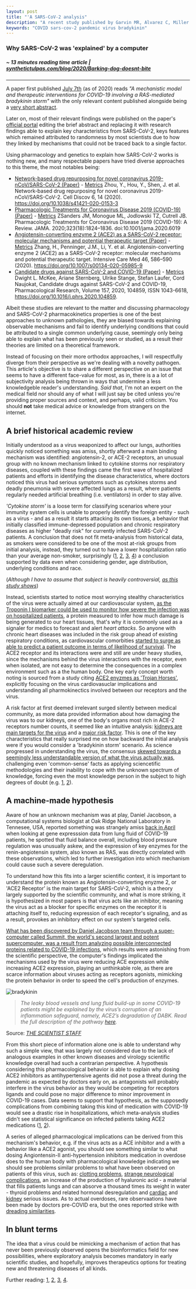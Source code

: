 ```yaml
---
layout: post
title: "'A SARS-CoV-2 analysis"
description: "A recent study published by Garvin MR, Alvarez C, Miller JI, et al. highlights why we were not able to identify COVID-19 main characteristics"
keywords: "COVID sars-cov-2 pandemic virus bradykinin"
---
```


### Why SARS-CoV-2 was 'explained' by a computer


##### ~ 13 minutes reading time article | [synthetictulpas.com/blog/2020/Barking-dog-doesnt-bite](https://verifiedgruber.github.io/blog//2020/Barking-dog-doesnt-bite/)

-----------------------

A paper first published
[July 7th](https://web.archive.org/web/*/https://elifesciences.org/articles/59177)
(as of 2020) reads *"A mechanistic model and therapeutic interventions for
COVID-19 involving a RAS-mediated bradykinin storm"* with the only relevant
content published alongside being a
[very short abstract](https://web.archive.org/web/20200709051108/https://elifesciences.org/articles/59177).

Later on, most of their relevant findings were published on the paper's [official portal](https://elifesciences.org/articles/59177) editing the brief abstract and replacing it with research findings able to explain key characteristics from SARS-CoV-2, keys features which remained attributed to randomness by most scientists due to how they linked by mechanisms that could not be traced back to a single factor.

Using pharmacology and genetics to explain how SARS-CoV-2 works is nothing new, and many respectable papers have tried diverse approaches to this theme, the most notables being:

- [Network-based drug repurposing for novel coronavirus 2019-nCoV/SARS-CoV-2 (Paper)](https://www.nature.com/articles/s41421-020-0153-3) - [Metrics](https://plu.mx/plum/a/?doi=10.1038/s41421-020-0153-3)  Zhou, Y., Hou, Y., Shen, J. et al. Network-based drug repurposing for novel coronavirus 2019-nCoV/SARS-CoV-2. Cell Discov 6, 14 (2020). https://doi.org/10.1038/s41421-020-0153-3 
- [Pharmacologic Treatments for Coronavirus Disease 2019 (COVID-19)
(Paper)](https://www.nature.com/articles/s41421-020-0153-3) - [Metrics](https://plu.mx/plum/a/?doi=10.1001/jama.2020.6019) ZSanders JM, Monogue ML, Jodlowski TZ, Cutrell JB. Pharmacologic Treatments for Coronavirus Disease 2019 (COVID-19): A Review. JAMA. 2020;323(18):1824–1836. doi:10.1001/jama.2020.6019 
- [Angiotensin-converting enzyme 2 (ACE2) as a SARS-CoV-2 receptor: molecular mechanisms and potential therapeutic target
(Paper)](https://link.springer.com/article/10.1007/s00134-020-05985-9?fbclid=IwAR05sZuejQgHy6X0PCK2bPBMYaTm3jtnMltRNjaGRnwh-FVtz-QLNcQowfk) - [Metrics](https://plu.mx/plum/a/?doi=10.1007/s00134-020-05985-9) Zhang, H., Penninger, J.M., Li, Y. et al. Angiotensin-converting enzyme 2 (ACE2) as a SARS-CoV-2 receptor: molecular mechanisms and potential therapeutic target. Intensive Care Med 46, 586–590 (2020). https://doi.org/10.1007/s00134-020-05985-9 
- [Candidate drugs against SARS-CoV-2 and COVID-19
(Paper)](https://www.sciencedirect.com/science/article/pii/S1043661820311671) - [Metrics](https://plu.mx/plum/a/?doi=10.1001/jama.2020.6019) Dwight L. McKee, Ariane Sternberg, Ulrike Stange, Stefan Laufer, Cord Naujokat, Candidate drugs against SARS-CoV-2 and COVID-19, Pharmacological Research, Volume 157, 2020, 104859, ISSN 1043-6618, https://doi.org/10.1016/j.phrs.2020.104859.

 Albeit these studies are relevant to the matter and discussing pharmacology and SARS-CoV-2 pharmacokinetics properties is one of the best approaches to unknown pathologies, they are biased towards explaining observable mechanisms and fail to identify underlying conditions that could be attributed to a single common underlying cause, seemingly only being able to explain what has been previously seen or studied, as a result their theories are limited on a theoretical framework.

 Instead of focusing on their more orthodox approaches, I will respectfully diverge from their perspective as we're dealing with a novelty pathogen. This article's objective is to share a different perspective on an issue that seems to have a different face-value for most, as in, there is a a lot of subjectivity analysis being thrown in ways that undermine a less knowledgeble reader's understanding. *Said that*, I'm not an expert on the medical field nor should any of what I will just say be cited unless you're providing proper sources and context, and perhaps, valid criticism. You should **not** take medical advice or knowledge from strangers on the internet.

## A brief historical academic review

Initially understood as a virus weaponized to affect our lungs, authorities quickly noticed something was amiss, shortly afterward a main binding mechanism was identified: angiotensin-2, or ACE-2 receptors, an unusual group with no known mechanism linked to cytokine storms nor respiratory diseases, coupled with these findings came the first wave of hospitalized patients and efforts in identifying the disease characteristics, where doctors noticed this virus
had serious symptoms such as cytokines storms and deadly pneumonia with severe affected lungs as a result, where patients regularly needed artificial breathing (i.e. ventilators) in order to stay alive. 

*'Cytokine storm'* is a loose term for classifying scenarios where your immunity system cells is unable to properly identify the foreign entity - such as a virus - and as a result it starts attacking its own tissues, 
a behavior that initially classified immune-depressed population and chronic respiratory diseases as higher "deadly risk" for currently infected SARS-CoV-2 patients. 
A conclusion that does not fit meta-analysis from historical data, as smokers were considered to be one of the most at-risk groups from initial analysis, instead, they turned out 
to have a lower hospitalization ratio than your average non-smoker, surprisingly ([1](https://journals.sagepub.com/doi/full/10.1177/2040622320935765), [2](https://pdfs.semanticscholar.org/f63f/700884faccb52a810d67a2624a511f36df4f.pdf), [3](https://www.ncbi.nlm.nih.gov/pmc/articles/PMC7236870/), [4](https://academic.oup.com/ntr/advance-article/doi/10.1093/ntr/ntaa188/5910167)) a conclusion supported by data even when considering gender, age distribution, underlying 
 conditions and race. 
 
 (*Although I have to assume that subject is heavily controversial, [as this study shows](https://onlinelibrary.wiley.com/doi/full/10.1002/jmv.26389)*)

Instead, scientists started to notice most worrying stealthy characteristics of the virus were actually aimed
at our cardiovascular system, [as the Troponin I biomarker could be used to monitor how severe the infection was on hospitalized
patients](https://www.nature.com/articles/s41569-020-0360-5?fbclid=IwAR3TjvxiEtYQqNkpsPuEuuef94Gp2m4a89YFxubY2pw2FtOxsSpxGZ18TmI), a protein
measured to infer how much damage is being generated to our heart tissues, that's why it is commonly used as a signaler for medics to forecast and alert *heart attacks*.
So anyone with chronic heart diseases was included in the risk group ahead of existing respiratory conditions, as cardiovascular comorbities [started to surge as able to predict
a patient outcome in terms of likelihood of survival](https://journals.physiology.org/doi/full/10.1152/ajpheart.00215.2020).
The ACE2 receptor and its interactions were and still are under heavy studies, since the mechanisms behind the virus interactions with the receptor, even when isolated, are not easy to determine the consequences in a complex environment such as a the human body. One key early concept worth noting is sourced from a study citing [ACE2 enyzmes as 'Trojan Horses'](https://journals.physiology.org/doi/full/10.1152/ajpheart.00215.2020), explicitly focusing on the virus cardiovasuclar implications and understanding all pharmokinectics involved between our receptors and the virus.

A risk factor at first deemed irrelevant surged silently between medical community, as more data provided information about how damaging the virus was to our kidneys, one of the body's
organs most rich in ACE-2 receptors number counts, it seemed like an intuitive analysis: [kidneys are main targets for the virus](https://www.medrxiv.org/content/medrxiv/early/2020/04/10/2020.03.04.20031120.full.pdf) and a [major risk factor](https://www.nejm.org/doi/full/10.1056/NEJMc2011400).
 This is one of the key characteristics that really surprised me on how backward the initial analysis were if you would consider a 'bradykinin storm' scenario. 
 As science progressed in understanding the virus, the consensus [skewed towards a seemingly less understandable version of what the virus actually was](https://www.scielo.br/scielo.php?script=sci_arttext&pid=S0066-782X2020000900149&lng=en&nrm=iso&tlng=en), challenging even 'common-sense' facts as applying sciencetific methodologies and their inability to cope with the unknown spectrum of knowledge, forcing even the most knowledge person in the subject to high degrees of doubt (e.g. [1](https://www.nytimes.com/2020/04/07/science/coronavirus-uncertainty-scientific-trust.html), [2](https://www.scientificamerican.com/article/living-with-scientific-uncertainty/)).

## A machine-made hypothesis

Aware of how an unknown mechanism was at play, Daniel Jacobson, a computational systems biologist at Oak Ridge National Laboratory in Tennesee, USA, reported something was strangely amiss [back in April](https://www.preprints.org/manuscript/202004.0023/v1) when looking at gene expresssion data from lung fluid of COVID-19 patients, he spotted that fluid balance overall, including blood pressure regulation was unusually askew, and the expression of key enzymes for the renin-angiotensin system, also known as RAS, was directly correlated with these observations, which led to further investigation into which mechanism could cause such a severe deregulation.

To understand how this fits into a larger scientific context, it is important to understand the protein known as Angiotensin-converting enyzme 2, or 'ACE2 Receptor' is the main target for SARS-CoV-2, which is a theory largely supported by the scientific community, and what is more striking, it is hypothesized in most papers is that virus acts like an inhibitor, meaning the virus act as a blocker for specific enzymes on the receptor it is attaching itself to, reducing expression of each receptor's signaling, and as a result, provokes an inhibitory effect on our system's targeted cells.

[What has been discovered by Daniel Jacobson team through a super-computer called Summit, the world's second largest and potent supercomputer, was a result from analyzing possible interconnected proteins related to COVID-19 infections](https://spectrum.ieee.org/the-human-os/biomedical/devices/could-supercomputers-and-rapid-treatment-trials-slow-down-coronavirus), which results were astonishing from the scientific perspective, the computer's findings implicated the mechanisms used by the virus were reducing ACE expression while increasing ACE2 expression, playing an unthinkable role, as there are scarce information about viruses acting as receptors agonists, mimicking the protein behavior in order to speed the cell's production of enzymes.

![bradykinin](https://cdn.the-scientist.com/assets/articleNo/67876/iImg/39233/uploads/ts_diagramnews-v4.png)
> *The leaky blood vessels and lung fluid build-up in some COVID-19 patients might be explained by the virus’s corruption of an inflammation safeguard, namely, ACE2’s degradation of DABK. Read the full description of the pathway [here](https://www.the-scientist.com/infographics/infographic-sars-cov-2-interferes-with-bradykinin-regulation-67877).*

Source: [*THE SCIENTIST STAFF*](https://www.the-scientist.com/news-opinion/is-a-bradykinin-storm-brewing-in-covid-19--67876)

From this short piece of information alone one is able to understand why such a simple view, that was largely not considered due to the lack of analogous examples in other known diseases and virology scientific knowledge overall had such a contrarian perspective. A hypothesis considering this pharmacological behavior is able to explain why dosing ACE2 inhibitors as antihypertensive agents did not pose a threat during the pandemic as expected by doctors early on, as antagonists will probably interfere in the virus behavior as they would be competing for receptors ligands and could pose no major difference to minor improvement in COVID-19 cases. Data seems to support that hypothesis, as the supposedly complications from combining taking this kind of medication with COVID-19 would see a drastic rise in hospitalizations, which meta-analysis studies didn't see statistical significance on infected patients taking ACE2 medications ([1](https://www.ncbi.nlm.nih.gov/pmc/articles/PMC7339082/), [2](https://pubmed.ncbi.nlm.nih.gov/32208987/)).

A series of alleged pharmacological implications can be derived from this mechanism's behavior, e.g. if the virus acts as a ACE inhibitor and a with a behavior like a ACE2 agonist, you should see something similar to what dosing Angiontensin-II anti-hypertension inhibitors medication in overdose does to the human body with pharmacological knowledge indicating we should see problems similar problems to what have been observed on patients of this virus, such as: [clotting problems](https://www.agricanto.org/uploads/5/2/6/3/52634281/a_mysterious_blood-clotting_complication_is_killing_coronavirus_patients.pdf), [strange neurological complications](https://www.ncbi.nlm.nih.gov/pmc/articles/PMC7163592/), an increase of the production of hyaluronic acid - a material that fills patients lungs and can absorve a thousand times its weight in water - thyroid problems and related hormonal desregulation and [cardiac](https://www.scientificamerican.com/article/heart-damage-in-covid-19-patients-puzzles-doctors/) and [kidney](https://link.springer.com/content/pdf/10.1186/s13054-020-02872-z.pdf) serious issues. As to actual overdoses, rare observaations have been made by doctors pre-COVID era, but the ones reported strike with [dreading similarities](https://www.ncbi.nlm.nih.gov/pmc/articles/PMC2906930/pdf/cjem3-9.pdf).  

## In blunt terms

The idea that a virus could be mimicking a mechanism of action that has never been previously observed opens the bioinforrmatics field for new possibilities, where exploratory analysis becomes mandatory in early scientific studies, and hopefully, improves therapeutics options for treating new and threatening diseases of all kinds.

 Further reading: [1](https://elifesciences.org/articles/59177), [2](https://www.the-scientist.com/news-opinion/is-a-bradykinin-storm-brewing-in-covid-19--67876), [3](https://www.thehindu.com/sci-tech/health/is-covid-19-setting-off-a-bradykinin-storm-in-the-body/article32531836.ece), [4](https://link.springer.com/content/pdf/10.1186/s13054-020-02872-z.pdf).